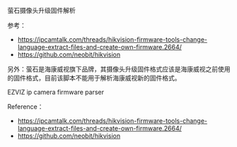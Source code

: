 萤石摄像头升级固件解析

参考：
- https://ipcamtalk.com/threads/hikvision-firmware-tools-change-language-extract-files-and-create-own-firmware.2664/
- https://github.com/neobit/hikvision

另外：萤石是海康威视旗下品牌，其摄像头升级固件格式应该是海康威视之前使用的固件格式，目前该脚本不能用于解析海康威视新的固件格式。


EZVIZ ip camera firmware parser

Reference：
- https://ipcamtalk.com/threads/hikvision-firmware-tools-change-language-extract-files-and-create-own-firmware.2664/
- https://github.com/neobit/hikvision
